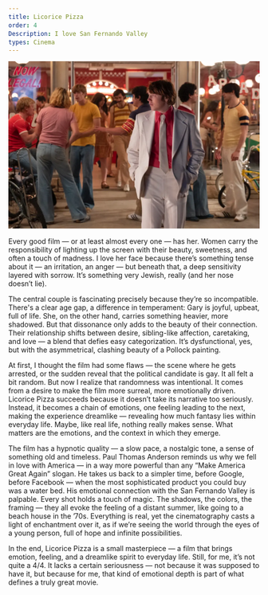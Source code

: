 ```yaml
---
title: Licorice Pizza
order: 4
Description: I love San Fernando Valley
types: Cinema
---
```


![alt text](image.png)

Every good film — or at least almost every one — has her. Women carry the responsibility of lighting up the screen with their beauty, sweetness, and often a touch of madness. I love her face because there’s something tense about it — an irritation, an anger — but beneath that, a deep sensitivity layered with sorrow. It’s something very Jewish, really (and her nose doesn’t lie).

The central couple is fascinating precisely because they’re so incompatible. There's a clear age gap, a difference in temperament: Gary is joyful, upbeat, full of life. She, on the other hand, carries something heavier, more shadowed. But that dissonance only adds to the beauty of their connection. Their relationship shifts between desire, sibling-like affection, caretaking, and love — a blend that defies easy categorization. It’s dysfunctional, yes, but with the asymmetrical, clashing beauty of a Pollock painting.

At first, I thought the film had some flaws — the scene where he gets arrested, or the sudden reveal that the political candidate is gay. It all felt a bit random. But now I realize that randomness was intentional. It comes from a desire to make the film more surreal, more emotionally driven. Licorice Pizza succeeds because it doesn’t take its narrative too seriously. Instead, it becomes a chain of emotions, one feeling leading to the next, making the experience dreamlike — revealing how much fantasy lies within everyday life. Maybe, like real life, nothing really makes sense. What matters are the emotions, and the context in which they emerge.

The film has a hypnotic quality — a slow pace, a nostalgic tone, a sense of something old and timeless. Paul Thomas Anderson reminds us why we fell in love with America — in a way more powerful than any “Make America Great Again” slogan. He takes us back to a simpler time, before Google, before Facebook — when the most sophisticated product you could buy was a water bed. His emotional connection with the San Fernando Valley is palpable. Every shot holds a touch of magic. The shadows, the colors, the framing — they all evoke the feeling of a distant summer, like going to a beach house in the ’70s. Everything is real, yet the cinematography casts a light of enchantment over it, as if we’re seeing the world through the eyes of a young person, full of hope and infinite possibilities.

In the end, Licorice Pizza is a small masterpiece — a film that brings emotion, feeling, and a dreamlike spirit to everyday life. Still, for me, it’s not quite a 4/4. It lacks a certain seriousness — not because it was supposed to have it, but because for me, that kind of emotional depth is part of what defines a truly great movie.